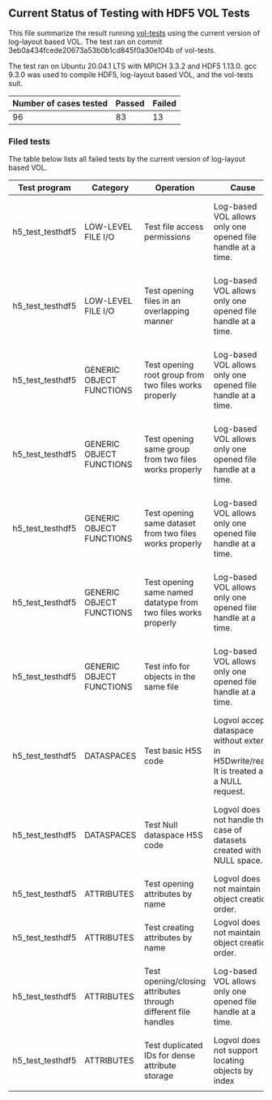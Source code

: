 ## Current Status of Testing with HDF5 VOL Tests

This file summarize the result running [vol-tests](https://github.com/HDFGroup/vol-tests) using the current version of log-layout based VOL.
The test ran on commit 3eb0a434fcede20673a53b0b1cd845f0a30e104b of vol-tests.

The test ran on Ubuntu 20.04.1 LTS with MPICH 3.3.2 and HDF5 1.13.0.
gcc 9.3.0 was used to compile HDF5, log-layout based VOL, and the vol-tests suit.


| Number of cases tested | Passed | Failed |
|------------------------|--------|--------|
| 96                     | 83     | 13     |

### Filed tests

The table below lists all failed tests by the current version of log-layout based VOL.

| Test program     | Category                 | Operation                                                      | Cause                                                                                       | Solution                                              |
|------------------|--------------------------|----------------------------------------------------------------|---------------------------------------------------------------------------------------------|-------------------------------------------------------|
| h5_test_testhdf5 | LOW-LEVEL FILE I/O       | Test file access permissions                                   | Log-based VOL allows only one opened file handle at a time.                                 | Implement support for multiple open to the same file. |
| h5_test_testhdf5 | LOW-LEVEL FILE I/O       | Test opening files in an overlapping manner                    | Log-based VOL allows only one opened file handle at a time.                                 | Implement support for multiple open to the same file. |
| h5_test_testhdf5 | GENERIC OBJECT FUNCTIONS | Test opening root group from two files works properly          | Log-based VOL allows only one opened file handle at a time.                                 | Implement support for multiple open to the same file. |
| h5_test_testhdf5 | GENERIC OBJECT FUNCTIONS | Test opening same group from two files works properly          | Log-based VOL allows only one opened file handle at a time.                                 | Implement support for multiple open to the same file. |
| h5_test_testhdf5 | GENERIC OBJECT FUNCTIONS | Test opening same dataset from two files works properly        | Log-based VOL allows only one opened file handle at a time.                                 | Implement support for multiple open to the same file. |
| h5_test_testhdf5 | GENERIC OBJECT FUNCTIONS | Test opening same named datatype from two files works properly | Log-based VOL allows only one opened file handle at a time.                                 | Implement support for multiple open to the same file. |
| h5_test_testhdf5 | GENERIC OBJECT FUNCTIONS | Test info for objects in the same file                         | Log-based VOL allows only one opened file handle at a time.                                 | Implement support for multiple open to the same file. |
| h5_test_testhdf5 | DATASPACES               | Test basic H5S code                                            | Logvol accepts dataspace without extent  in H5Dwrite/read. It is treated as a NULL request. | Return error if dataspace without extent is detected. |
| h5_test_testhdf5 | DATASPACES               | Test Null dataspace H5S code                                   | Logvol does not handle the case of datasets created with NULL space.                        | Extend internal attribute to represent NULL space.    |
| h5_test_testhdf5 | ATTRIBUTES               | Test opening attributes by name                                | Logvol does not maintain object creation order.                                             | Support *_by_idx APIs.                                |
| h5_test_testhdf5 | ATTRIBUTES               | Test creating attributes by name                               | Logvol does not maintain object creation order.                                             | Support *_by_idx APIs.                                |
| h5_test_testhdf5 | ATTRIBUTES               | Test opening/closing attributes through different file handles | Log-based VOL allows only one opened file handle at a time.                                 | Implement support for multiple open to the same file. |
| h5_test_testhdf5 | ATTRIBUTES               | Test duplicated IDs for dense attribute storage                | Logvol does not support locating objects by index                                           | Support *_by_idx APIs.                                |
|                  |                          |                                                                |                                                                                             |                                                       |

